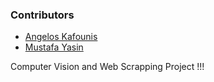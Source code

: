 ### Contributors
* [Angelos Kafounis](https://github.com/akafounis)
* [Mustafa Yasin](https://github.com/MustafaYasin)

Computer Vision and Web Scrapping Project !!!
